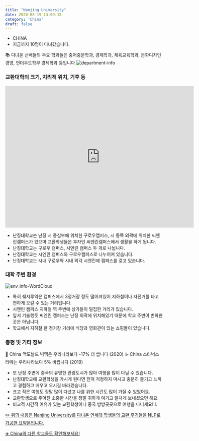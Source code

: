 ```yaml
---
title: "Nanjing University"
date: 2020-08-19 13:09:15
category: 'China'
draft: false
---
```



* CHINA
* 지금까지 10명이 다녀갔습니다. 

📚 다녀온 선배들의 주요 학과들은 중어중문학과, 경제학과, 체육교육학과, 문화디자인경영, 언더우드학부 경제학과 등입니다
![department-info](../plots/CN000007.png)
### 교환대학의 크기, 지리적 위치, 기후 등
<iframe
width="600"
height="450"
frameborder="0" style="border:0"
src="https://www.google.com/maps/embed/v1/place?key=AIzaSyC9e1AME-pVmWC4hBpFdu5S4dKzyepa3HQ&q=Nanjing+University&center=32.0568391,118.7789602&zoom=14" allowfullscreen>
</iframe>

* 난징대학교는 난징 시 중심부에 위치한 구로우캠퍼스, 시 동쪽 외곽에 위치한 씨엔린캠퍼스가 있으며 교환학생들은 후자인 씨엔린캠퍼스에서 생활을 하게 됩니다.
* 난징대학교는 구로우 캠퍼스, 시엔린 캠퍼스 두 개로 나뉩니다.
* 난징대학교는 시엔린 캠퍼스와 구로우캠퍼스로 나누어져 있습니다.
* 난징대학교는 시내 구로우와 시내 외각 시엔린에 캠퍼스를 갖고 있습니다.


### 대학 주변 환경

![env_info-WordCloud](../univ_wordclouds_okt/env_info/CN000007_env_info_okt.png)

* 특히 쉐저루역은 캠퍼스에서 3정거장 정도 떨어져있어 지하철이나 자전거를 타고 편하게 오갈 수 있는 거리입니다.
* 시엔린 캠퍼스 지하철 역 주변에 상가들이 밀집한 거리가 있습니다.
* 앞서 기술했듯 씨엔린 캠퍼스는 난징 외곽에 위치해있기 때문에 학교 주변이 번화한 곳은 아닙니다.
* 학교에서 지하철 한 정거장 거리에 식당과 영화관이 있는 쇼핑몰이 있습니다.


### 총평 및 기타 정보 
🍔 China 맥도날드 빅맥은 우리나라보다 -17% 더 쌉니다 (2020)
☕️ China 스타벅스 라떼는 우리나라보다 5% 비쌉니다 (2019)
* 또 난징 주변에 중국의 유명한 관광도시가 많아 여행을 많이 다닐 수 있습니다.
* 난징대학교에 교환학생을 가시게 된다면 전혀 걱정하지 마시고 충분히 즐기고 느끼고 경험하고 배우고 오시길 바라겠습니다.
* 크고 작은 여행도 정말 많이 다녔고 나를 위한 시간도 많이 가질 수 있었어요.
* 교환학생으로 주어진 소중한 시간을 정말 귀하게 여기고 알차게 보내셨으면 해요.
* 비교적 시간적 여유가 있는 교환학생이니 중국 방방곳곳으로 여행을 다니세요!!!.


[✏️ 위의 내용은 Nanjing University를 다녀온 연세대 학생들의 교환 후기들을 NLP로 가공한 요약본입니다.](http://oia.yonsei.ac.kr/partner/expReport.asp?ucode=CN000007&bgbn=A)

[✈️ China의 다른 학교들도 확인해보세요!](https://yonsei-exchange.netlify.app/?category=China)
